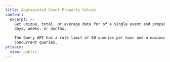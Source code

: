 ```yaml
---
title: Aggregrated Event Property Values
content:
  excerpt: >-
    Get unique, total, or average data for of a single event and property over
    days, weeks, or months.

    The Query API has a rate limit of 60 queries per hour and a maximum of 5
    concurrent queries.
privacy:
  view: public
---
```


